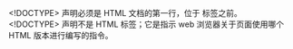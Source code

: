 <p> &lt;!DOCTYPE&gt; 声明必须是 HTML 文档的第一行，位于 <html> 标签之前。<br/>
&lt;!DOCTYPE&gt; 声明不是 HTML 标签；它是指示 web 浏览器关于页面使用哪个 HTML 版本进行编写的指令。
